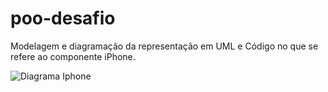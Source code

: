 # poo-desafio
Modelagem e diagramação da representação em UML e Código no que se refere ao componente iPhone.

![Diagrama Iphone](https://github.com/Gelande/poo-desafio/assets/62680908/e33a177c-6ed3-4e00-b6ce-ee891e79bfa3)

